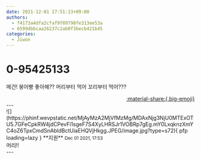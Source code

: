 ```yaml
---
date: 2021-12-01 17:51:13+09:00
authors:
  - f4173a4dfa2cfaf9f89798fe313ee53a
  - 6599dbbcaa26237c2ab0f3becb421b45
categories:
  - Jiwon
---
```


# 0-95425133

<div class="post-container" markdown="1">
<div class="content-container md-sidebar__scrollwrap" markdown="1">

메건! 붕어빵 좋아해?? 머리부터 먹어 꼬리부터 먹어???

</div>
</div>

<div style="text-align: right;" markdown="1">
<a href="https://weverse.io/fromis9/fanpost/0-95425133" style="text-align: right;">:material-share:{.big-emoji}</a>
</div>
---

<div class="comments-container md-sidebar__scrollwrap" markdown="1">
<div class="comment" markdown="1">
<div class='id-container' markdown="1">
![](https://phinf.wevpstatic.net/MjAyMzA2MjVfMzMg/MDAxNjg3NjU0MTExOTU5.7GFeCpkRW4jdCPevFi1sgeF7S4XyLHRSJr1VOBRp7gEg.mY0LxqknzXmYC4oZ6TpxCmdSnAbldBctUiaEHQVjHkgg.JPEG/image.jpg?type=s72){ pfp loading=lazy }
**<span class="artist">지원</span>** <small>Dec 01 2021, 17:53</small><br>
</div>
<div class='comment-body' markdown="1">
머리!!
</div>
</div>
</div>
---

